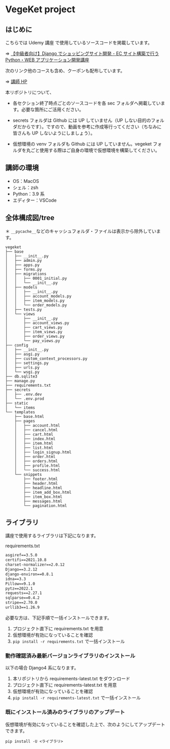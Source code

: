 # VegeKet project

## はじめに

こちらでは Udemy 講座 で使用しているソースコードを掲載しています。

=> [【中級者向け】Django でショッピングサイト開発 - EC サイト構築で行う Python・WEB アプリケーション開発講座](https://www.udemy.com/course/django-ecweb-vegeket/?referralCode=47EA4C2DDB607E3500D5)

次のリンク他のコースも含め、クーポンも配布しています。

=> [講師 HP](https://takux.one)

本リポジトリについて、

- 各セクション終了時点ごとのソースコードを各 sec フォルダへ掲載しています。必要な箇所にご活用ください。

- secrets フォルダは Github には UP していません（UP しない目的のフォルダだからです）。ですので、動画を参考に作成等行ってください（ちなみに皆さんも UP しないようにしましょう）。

- 仮想環境の venv フォルダも Github には UP していません。vegeket フォルダを丸ごと使用する際はご自身の環境で仮想環境を構築してください。

## 講師の環境

- OS：MacOS
- シェル：zsh
- Python：3.9 系
- エディター：VSCode

## 全体構成図/tree

＊ `__pycache__`などのキャッシュフォルダ・ファイルは表示から除外しています。

```
vegeket
├── base
│   ├── __init__.py
│   ├── admin.py
│   ├── apps.py
│   ├── forms.py
│   ├── migrations
│   │   ├── 0001_initial.py
│   │   └── __init__.py
│   ├── models
│   │   ├── __init__.py
│   │   ├── account_models.py
│   │   ├── item_models.py
│   │   └── order_models.py
│   ├── tests.py
│   └── views
│       ├── __init__.py
│       ├── account_views.py
│       ├── cart_views.py
│       ├── item_views.py
│       ├── order_views.py
│       └── pay_views.py
├── config
│   ├── __init__.py
│   ├── asgi.py
│   ├── custom_context_processors.py
│   ├── settings.py
│   ├── urls.py
│   └── wsgi.py
├── db.sqlite3
├── manage.py
├── requirements.txt
├── secrets
│   ├── .env.dev
│   └── .env.prod
├── static
│   └── items
└── templates
    ├── base.html
    ├── pages
    │   ├── account.html
    │   ├── cancel.html
    │   ├── cart.html
    │   ├── index.html
    │   ├── item.html
    │   ├── list.html
    │   ├── login_signup.html
    │   ├── order.html
    │   ├── orders.html
    │   ├── profile.html
    │   └── success.html
    └── snippets
        ├── footer.html
        ├── header.html
        ├── headline.html
        ├── item_add_box.html
        ├── item_box.html
        ├── messages.html
        └── pagination.html
```

## ライブラリ

講座で使用するライブラリは下記になります。

requirements.txt

```txt
asgiref==3.5.0
certifi==2021.10.8
charset-normalizer==2.0.12
Django==3.2.12
django-environ==0.8.1
idna==3.3
Pillow==9.1.0
pytz==2022.1
requests==2.27.1
sqlparse==0.4.2
stripe==2.70.0
urllib3==1.26.9
```

必要な方は、下記手順で一括インストールできます。

1. プロジェクト直下に requirements.txt を用意
2. 仮想環境が有効になっていることを確認
3. `pip install -r requirements.txt` で一括インストール

### 動作確認済み最新バージョンライブラリのインストール

以下の場合 Django4 系になります。

1. 本リポジトリから requirements-latest.txt をダウンロード
2. プロジェクト直下に requirements-latest.txt を用意
3. 仮想環境が有効になっていることを確認
4. `pip install -r requirements-latest.txt` で一括インストール

### 既にインストール済みのライブラリのアップデート

仮想環境が有効になっていることを確認した上で、次のようにしてアップデートできます。

```
pip install -U <ライブラリ>
```
